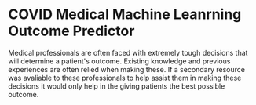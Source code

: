 # COVID Medical Machine Leanrning Outcome Predictor
Medical professionals are often faced with extremely tough decisions that will determine a patient's outcome. Existing knowledge and previous experiences are often relied when making these. If a secondary resource was avaliable to these professionals to help assist them in making these decisions it would only help in the giving patients the best possible outcome. 
